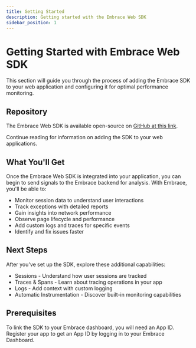 ```yaml
---
title: Getting Started
description: Getting started with the Embrace Web SDK
sidebar_position: 1
---
```


# Getting Started with Embrace Web SDK

This section will guide you through the process of adding the Embrace SDK to your web application and configuring it for
optimal performance monitoring.

## Repository

The Embrace Web SDK is available open-source on [GitHub at this link](https://github.com/embrace-io/embrace-web-sdk).

Continue reading for information on adding the SDK to your web applications.

## What You'll Get

Once the Embrace Web SDK is integrated into your application, you can begin to send signals to the Embrace backend for
analysis. With Embrace, you'll be able to:

- Monitor session data to understand user interactions
- Track exceptions with detailed reports
- Gain insights into network performance
- Observe page lifecycle and performance
- Add custom logs and traces for specific events
- Identify and fix issues faster

## Next Steps

After you've set up the SDK, explore these additional capabilities:

- Sessions - Understand how user sessions are tracked
- Traces & Spans - Learn about tracing operations in your app
- Logs - Add context with custom logging
- Automatic Instrumentation - Discover built-in monitoring capabilities

## Prerequisites

To link the SDK to your Embrace dashboard, you will need an App ID. Register your app to get an App ID by logging in to
your Embrace Dashboard.
